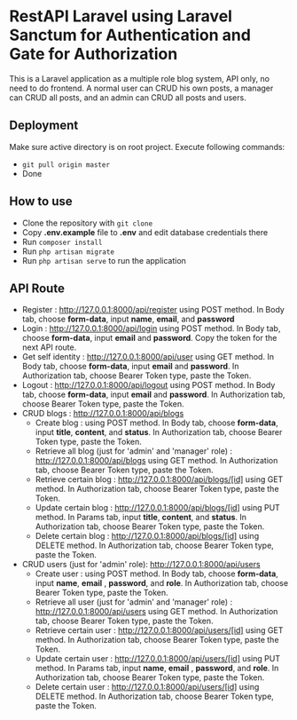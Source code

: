 # RestAPI Laravel using Laravel Sanctum for Authentication and Gate for Authorization

This is a Laravel application as a multiple role blog system, API only, no need to do frontend. A normal user can CRUD his own posts, a manager can CRUD all posts, and an admin can CRUD all posts and users.

## Deployment
Make sure active directory is on root project. Execute following commands:
- `git pull origin master`
- Done

## How to use

- Clone the repository with `git clone`
- Copy __.env.example__ file to __.env__ and edit database credentials there
- Run `composer install`
- Run `php artisan migrate`
- Run `php artisan serve` to run the application

## API Route

- Register : http://127.0.0.1:8000/api/register using POST method. In Body tab, choose __form-data__, input __name__, __email__, and __password__
- Login : http://127.0.0.1:8000/api/login using POST method. In Body tab, choose __form-data__, input __email__ and __password__. Copy the token for the next API route.
- Get self identity : http://127.0.0.1:8000/api/user using GET method. In Body tab, choose __form-data__, input __email__ and __password__. In Authorization tab, choose Bearer Token type, paste the Token.
- Logout : http://127.0.0.1:8000/api/logout using POST method. In Body tab, choose __form-data__, input __email__ and __password__. In Authorization tab, choose Bearer Token type, paste the Token.
- CRUD blogs : http://127.0.0.1:8000/api/blogs
	- Create blog : using POST method. In Body tab, choose __form-data__, input __title__, __content__, and __status__. In Authorization tab, choose Bearer Token type, paste the Token.
	- Retrieve all blog (just for 'admin' and 'manager' role) : http://127.0.0.1:8000/api/blogs using GET method. In Authorization tab, choose Bearer Token type, paste the Token.
	- Retrieve certain blog : http://127.0.0.1:8000/api/blogs/[id] using GET method. In Authorization tab, choose Bearer Token type, paste the Token.
	- Update certain blog : http://127.0.0.1:8000/api/blogs/[id] using PUT method. In Params tab, input __title__, __content__, and __status__. In Authorization tab, choose Bearer Token type, paste the Token.
	- Delete certain blog : http://127.0.0.1:8000/api/blogs/[id] using DELETE method. In Authorization tab, choose Bearer Token type, paste the Token.
- CRUD users (just for 'admin' role): http://127.0.0.1:8000/api/users
	- Create user : using POST method. In Body tab, choose __form-data__, input __name__, __email__ , __password__, and __role__. In Authorization tab, choose Bearer Token type, paste the Token.
	- Retrieve all user (just for 'admin' and 'manager' role) : http://127.0.0.1:8000/api/users using GET method. In Authorization tab, choose Bearer Token type, paste the Token.
	- Retrieve certain user : http://127.0.0.1:8000/api/users/[id] using GET method. In Authorization tab, choose Bearer Token type, paste the Token.
	- Update certain user : http://127.0.0.1:8000/api/users/[id] using PUT method. In Params tab, input __name__, __email__ , __password__, and __role__. In Authorization tab, choose Bearer Token type, paste the Token.
	- Delete certain user : http://127.0.0.1:8000/api/users/[id] using DELETE method. In Authorization tab, choose Bearer Token type, paste the Token.
